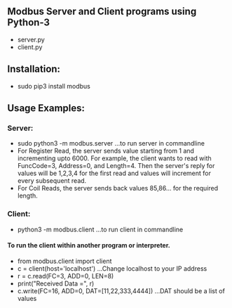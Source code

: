 ## Modbus Server and Client programs using Python-3
* server.py
* client.py

## Installation:
* sudo pip3 install modbus

## Usage Examples:

### Server:
* sudo python3 -m modbus.server ...to run server in commandline
* For Register Read, the server sends value starting from 1 and incrementing upto 6000. For example, the client wants to read with FuncCode=3, Address=0, and Length=4. Then the server's reply for values will be 1,2,3,4 for the first read and values will increment for every subsequent read.
* For Coil Reads, the server sends back values 85,86... for the required length.

### Client:
* python3 -m modbus.client ...to run client in commandline
#### To run the client within another program or interpreter.
* from modbus.client import client
* c = client(host='localhost') ...Change localhost to your IP address
* r = c.read(FC=3, ADD=0, LEN=8)
* print("Received Data =", r)  
* c.write(FC=16, ADD=0, DAT=[11,22,333,4444]) ...DAT should be a list of values

